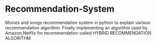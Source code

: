 # Recommendation-System
Movies and songs recommendation system in python to explain various recommendation algorithm. Finally implementing an algorithm used by Amazon,Netflix for recommendation called HYBRID RECOMMENDATION ALGORITHM
